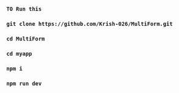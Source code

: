 ### ```TO Run this``` ###

### `git clone https://github.com/Krish-026/MultiForm.git` ###
### `cd MultiForm` ###
### `cd myapp` ###
### `npm i` ###
### `npm run dev` ###